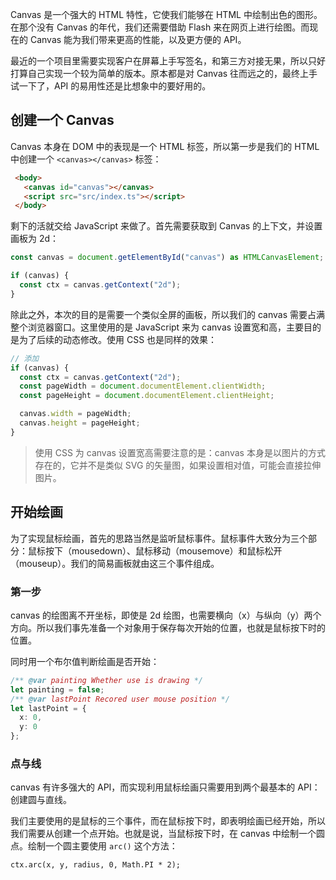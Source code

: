 Canvas 是一个强大的 HTML 特性，它使我们能够在 HTML 中绘制出色的图形。在那个没有 Canvas 的年代，我们还需要借助 Flash 来在网页上进行绘图。而现在的 Canvas 能为我们带来更高的性能，以及更方便的 API。

最近的一个项目里需要实现客户在屏幕上手写签名，和第三方对接无果，所以只好打算自己实现一个较为简单的版本。原本都是对 Canvas 往而远之的，最终上手试一下了，API 的易用性还是比想象中的要好用的。

## 创建一个 Canvas

Canvas 本身在 DOM 中的表现是一个 HTML 标签，所以第一步是我们的 HTML 中创建一个 `<canvas></canvas>` 标签：

```html
 <body>
   <canvas id="canvas"></canvas>
   <script src="src/index.ts"></script>
 </body>
```

剩下的活就交给 JavaScript 来做了。首先需要获取到 Canvas 的上下文，并设置画板为 2d：

```ts
const canvas = document.getElementById("canvas") as HTMLCanvasElement;

if (canvas) {
  const ctx = canvas.getContext("2d");
}
```

除此之外，本次的目的是需要一个类似全屏的画板，所以我们的 canvas 需要占满整个浏览器窗口。这里使用的是 JavaScript 来为 canvas 设置宽和高，主要目的是为了后续的动态修改。使用 CSS 也是同样的效果：

```ts
// 添加
if (canvas) {
  const ctx = canvas.getContext("2d");
  const pageWidth = document.documentElement.clientWidth;
  const pageHeight = document.documentElement.clientHeight;

  canvas.width = pageWidth;
  canvas.height = pageHeight;
}
```

> 使用 CSS 为 canvas 设置宽高需要注意的是：canvas 本身是以图片的方式存在的，它并不是类似 SVG 的矢量图，如果设置相对值，可能会直接拉伸图片。

## 开始绘画

为了实现鼠标绘画，首先的思路当然是监听鼠标事件。鼠标事件大致分为三个部分：鼠标按下（mousedown）、鼠标移动（mousemove）和鼠标松开（mouseup）。我们的简易画板就由这三个事件组成。

### 第一步

canvas 的绘图离不开坐标，即使是 2d 绘图，也需要横向（x）与纵向（y）两个方向。所以我们事先准备一个对象用于保存每次开始的位置，也就是鼠标按下时的位置。

同时用一个布尔值判断绘画是否开始：

```ts
/** @var painting Whether use is drawing */
let painting = false;
/** @var lastPoint Recored user mouse position */
let lastPoint = {
  x: 0,
  y: 0
};
```



### 点与线

canvas 有许多强大的 API，而实现利用鼠标绘画只需要用到两个最基本的 API：创建圆与直线。

我们主要使用的是鼠标的三个事件，而在鼠标按下时，即表明绘画已经开始，所以我们需要从创建一个点开始。也就是说，当鼠标按下时，在 canvas 中绘制一个圆点。绘制一个圆主要使用 `arc()` 这个方法：

```TS
ctx.arc(x, y, radius, 0, Math.PI * 2);
```

